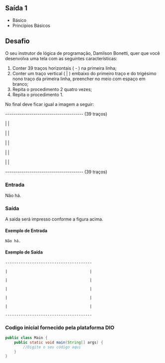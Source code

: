 ## Saída 1
* Básico
* Princípios Básicos

## Desafio
O seu instrutor de lógica de programação, Damilson Bonetti, quer que você desenvolva uma tela com as seguintes características:

1. Conter 39 traços horizontais ( - ) na primeira linha;
2. Conter um traço vertical ( | ) embaixo do primeiro traço e do trigésimo nono traço da primeira linha, preencher no meio com espaço em branco;
3. Repita o procedimento 2 quatro vezes;
4. Repita o procedimento 1.

No final deve ficar igual a imagem a seguir:

--------------------------------------- (39 traços)

|                                     |

|                                     |

|                                     |

|                                     |

|                                     |

--------------------------------------- (39 traços)


### Entrada
Não há.

### Saída
A saída será impresso conforme a figura acima.

#### Exemplo de Entrada
~~~~
Não há.
~~~~
#### Exemplo de Saída
~~~~
---------------------------------------

|                                     |

|                                     |

|                                     |

|                                     |

|                                     |

---------------------------------------
~~~~

### Codigo inicial fornecido pela plataforma DIO
````java
public class Main {
	public static void main(String[] args) {
		//Digite o seu código aqui
	}
}
````
 
 

